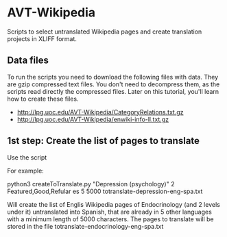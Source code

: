 # AVT-Wikipedia
Scripts to select untranslated Wikipedia pages and create translation projects in XLIFF format.

## Data files

To run the scripts you need to download the following files with data. They are gzip compressed text files. You don't need to decompress them, as the scripts read directly the compressed files. Later on this tutorial, you'll learn how to create these files.

* http://lpg.uoc.edu/AVT-Wikipedia/CategoryRelations.txt.gz
* http://lpg.uoc.edu/AVT-Wikipedia/enwiki-info-ll.txt.gz


## 1st step: Create the list of pages to translate

Use the script 

For example:

python3 createToTranslate.py "Depression (psychology)" 2 Featured,Good,Refular es 5 5000 totranslate-depression-eng-spa.txt

Will create the list of Englis Wikipedia pages of Endocrinology (and 2 levels under it) untranslated into Spanish, that are already in 5 other languages with a minimum length of 5000 characters. The pages to translate will be stored in the file totranslate-endocrinology-eng-spa.txt 
